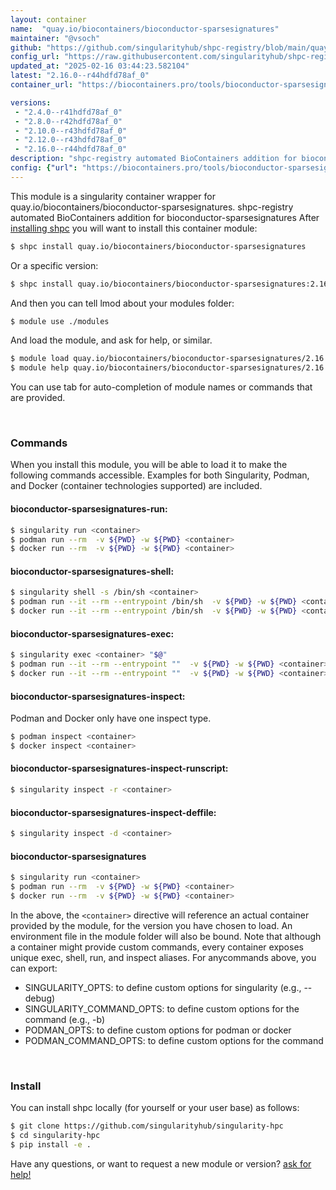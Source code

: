```yaml
---
layout: container
name:  "quay.io/biocontainers/bioconductor-sparsesignatures"
maintainer: "@vsoch"
github: "https://github.com/singularityhub/shpc-registry/blob/main/quay.io/biocontainers/bioconductor-sparsesignatures/container.yaml"
config_url: "https://raw.githubusercontent.com/singularityhub/shpc-registry/main/quay.io/biocontainers/bioconductor-sparsesignatures/container.yaml"
updated_at: "2025-02-16 03:44:23.582104"
latest: "2.16.0--r44hdfd78af_0"
container_url: "https://biocontainers.pro/tools/bioconductor-sparsesignatures"

versions:
 - "2.4.0--r41hdfd78af_0"
 - "2.8.0--r42hdfd78af_0"
 - "2.10.0--r43hdfd78af_0"
 - "2.12.0--r43hdfd78af_0"
 - "2.16.0--r44hdfd78af_0"
description: "shpc-registry automated BioContainers addition for bioconductor-sparsesignatures"
config: {"url": "https://biocontainers.pro/tools/bioconductor-sparsesignatures", "maintainer": "@vsoch", "description": "shpc-registry automated BioContainers addition for bioconductor-sparsesignatures", "latest": {"2.16.0--r44hdfd78af_0": "sha256:8db3e85c8873de73375c6dde3699459e6276f0358f7e41662be9afb931013aa5"}, "tags": {"2.4.0--r41hdfd78af_0": "sha256:ec74d1a0ed2eb295b713e63e3ccb1128c6c72a925f1e4d66bb62b4567da6e73e", "2.8.0--r42hdfd78af_0": "sha256:3aa74dbb9bd0969b8c175c2544e218439e85c05d38a2ebd75b7d25b1bfc15f25", "2.10.0--r43hdfd78af_0": "sha256:1ba97bf5075dac69879cd85e609d0969222c1954cd426b8072089b33317006af", "2.12.0--r43hdfd78af_0": "sha256:09d0e98d9803f498de8e750a99352507542070353b50037688dafc17a3e1d757", "2.16.0--r44hdfd78af_0": "sha256:8db3e85c8873de73375c6dde3699459e6276f0358f7e41662be9afb931013aa5"}, "docker": "quay.io/biocontainers/bioconductor-sparsesignatures"}
---
```


This module is a singularity container wrapper for quay.io/biocontainers/bioconductor-sparsesignatures.
shpc-registry automated BioContainers addition for bioconductor-sparsesignatures
After [installing shpc](#install) you will want to install this container module:


```bash
$ shpc install quay.io/biocontainers/bioconductor-sparsesignatures
```

Or a specific version:

```bash
$ shpc install quay.io/biocontainers/bioconductor-sparsesignatures:2.16.0--r44hdfd78af_0
```

And then you can tell lmod about your modules folder:

```bash
$ module use ./modules
```

And load the module, and ask for help, or similar.

```bash
$ module load quay.io/biocontainers/bioconductor-sparsesignatures/2.16.0--r44hdfd78af_0
$ module help quay.io/biocontainers/bioconductor-sparsesignatures/2.16.0--r44hdfd78af_0
```

You can use tab for auto-completion of module names or commands that are provided.

<br>

### Commands

When you install this module, you will be able to load it to make the following commands accessible.
Examples for both Singularity, Podman, and Docker (container technologies supported) are included.

#### bioconductor-sparsesignatures-run:

```bash
$ singularity run <container>
$ podman run --rm  -v ${PWD} -w ${PWD} <container>
$ docker run --rm  -v ${PWD} -w ${PWD} <container>
```

#### bioconductor-sparsesignatures-shell:

```bash
$ singularity shell -s /bin/sh <container>
$ podman run --it --rm --entrypoint /bin/sh  -v ${PWD} -w ${PWD} <container>
$ docker run --it --rm --entrypoint /bin/sh  -v ${PWD} -w ${PWD} <container>
```

#### bioconductor-sparsesignatures-exec:

```bash
$ singularity exec <container> "$@"
$ podman run --it --rm --entrypoint ""  -v ${PWD} -w ${PWD} <container> "$@"
$ docker run --it --rm --entrypoint ""  -v ${PWD} -w ${PWD} <container> "$@"
```

#### bioconductor-sparsesignatures-inspect:

Podman and Docker only have one inspect type.

```bash
$ podman inspect <container>
$ docker inspect <container>
```

#### bioconductor-sparsesignatures-inspect-runscript:

```bash
$ singularity inspect -r <container>
```

#### bioconductor-sparsesignatures-inspect-deffile:

```bash
$ singularity inspect -d <container>
```



#### bioconductor-sparsesignatures

```bash
$ singularity run <container>
$ podman run --rm  -v ${PWD} -w ${PWD} <container>
$ docker run --rm  -v ${PWD} -w ${PWD} <container>
```


In the above, the `<container>` directive will reference an actual container provided
by the module, for the version you have chosen to load. An environment file in the
module folder will also be bound. Note that although a container
might provide custom commands, every container exposes unique exec, shell, run, and
inspect aliases. For anycommands above, you can export:

 - SINGULARITY_OPTS: to define custom options for singularity (e.g., --debug)
 - SINGULARITY_COMMAND_OPTS: to define custom options for the command (e.g., -b)
 - PODMAN_OPTS: to define custom options for podman or docker
 - PODMAN_COMMAND_OPTS: to define custom options for the command

<br>

### Install

You can install shpc locally (for yourself or your user base) as follows:

```bash
$ git clone https://github.com/singularityhub/singularity-hpc
$ cd singularity-hpc
$ pip install -e .
```

Have any questions, or want to request a new module or version? [ask for help!](https://github.com/singularityhub/singularity-hpc/issues)